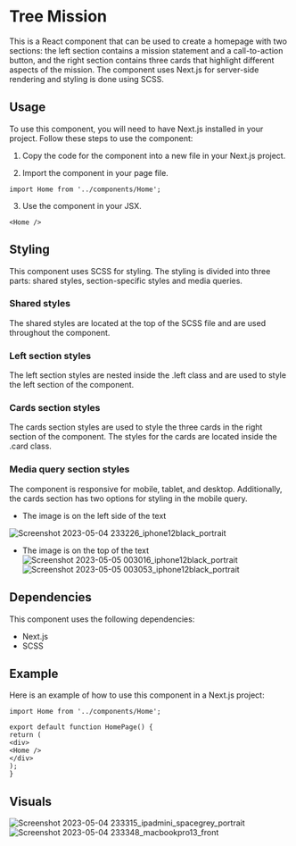 # Tree Mission

This is a React component that can be used to create a homepage with two sections: the left section contains a mission statement and a call-to-action button, and the right section contains three cards that highlight different aspects of the mission. The component uses Next.js for server-side rendering and styling is done using SCSS.

## Usage

To use this component, you will need to have Next.js installed in your project. Follow these steps to use the component:

1. Copy the code for the component into a new file in your Next.js project.

2. Import the component in your page file.

```
import Home from '../components/Home';
```

3. Use the component in your JSX.

```
<Home />
```

## Styling

This component uses SCSS for styling. The styling is divided into three parts: shared styles, section-specific styles and media queries.

### Shared styles

The shared styles are located at the top of the SCSS file and are used throughout the component.

### Left section styles

The left section styles are nested inside the .left class and are used to style the left section of the component.

### Cards section styles

The cards section styles are used to style the three cards in the right section of the component. The styles for the cards are located inside the .card class.

### Media query section styles

The component is responsive for mobile, tablet, and desktop. Additionally, the cards section has two options for styling in the mobile query.

- The image is on the left side of the text

![Screenshot 2023-05-04 233226_iphone12black_portrait](https://user-images.githubusercontent.com/116379561/236337927-6236cc63-56ab-4e14-8f52-33bc9ccacb82.png)

- The image is on the top of the text
  ![Screenshot 2023-05-05 003016_iphone12black_portrait](https://user-images.githubusercontent.com/116379561/236348222-28a22869-0bd2-471b-8248-79692d82ec25.png)
  ![Screenshot 2023-05-05 003053_iphone12black_portrait](https://user-images.githubusercontent.com/116379561/236348243-760ecfa9-c4cc-40f3-a644-20ad72569ffc.png)

## Dependencies

This component uses the following dependencies:

- Next.js
- SCSS

## Example

Here is an example of how to use this component in a Next.js project:

```
import Home from '../components/Home';

export default function HomePage() {
return (
<div>
<Home />
</div>
);
}
```

## Visuals

![Screenshot 2023-05-04 233315_ipadmini_spacegrey_portrait](https://user-images.githubusercontent.com/116379561/236337956-5893cc71-f2dd-4ef5-9706-de928a309b43.png)
![Screenshot 2023-05-04 233348_macbookpro13_front](https://user-images.githubusercontent.com/116379561/236338117-0fde7972-a46c-4c8b-832b-ae47f158cc93.png)
